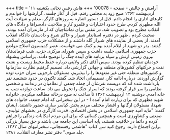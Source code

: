 +++
title = 'آرامش و چالش - صفحه - 00078'
+++
هاش رفس نجانی یکشنبه ۱۱ اردیبهشت ۱۳۶۲ صبح زود به مجلس رفتم. قبل از آغاز جلسه، گزارشها را خواندم و کارهای اداری را انجام دادم. قبل از دستور اشاره به روزهای کارگر، معلم و شهادت آیت الله مطهری کردم. طرح حدود اختیارات و قلمرو کار و صلاحیت دادسراها و دادگاه های انقلاب مطرح بود و تصویب شد. در تنفس برای تماشاچیان که از مازندران آمده بودند، صحبت کردم . ظهر در دفترم استاندار شیراز و حاکم شرع و دادستان دادگاه انقلاب آمدند. از بعضی از نماینده های شیراز گله داشتند و از مشکلات حزب جمهوری اسلامی گفتند. پدر دو شهید از ایلام آمده بود و کمک می خواست. عصر کمیسیون اصلاح مواضع حزب جمهوری اسلامی جلسه داشت و سپس شورای مرکزی حزب. شب فرماندهان نیروی زمینی ارتش و سپاه برنامه های آینده جنگ را توضیح دادند. براساس پیشنهاد خودمان تنظیم کرده بودند. سپس آقای دکتر ولایتی درباره حفظ محیط زیست و نشت نفت و حرکتهای کشورهای منطقه و جهانی گزارشی داد. تصمیم گرفتیم نظارت سازمانها و کشورهای منطقه حتی غیر متعهدها را را بپذیریم، مسئولان بازجویی سران حزب توده گزارش آوردند. درباره ادامه کار، تصمیماتی اتخاذ شد. گفتند تاکنون در حدود ششصد نفر بازداشت شده اند که دویست نفرشان از جمله جمعی از نظامیان در زندانند و شخصی نظامی را سر قرار گرفته بودند که اسرار جنگ را تحویل می داد. ساعت دوازده شب به خانه آمدم. دوشنبه ۱۲ اردیبهشت ۱۳۶۲ تا ساعت نه صبح درخانه مطالعه میکردم. خانواده شهید مطهری که برای زیارت امام آمده ا - در این سخنرانی که امام جمعه، خانواده های شهدا، مسئولان ارگانها و اقشار مختلف مردم بخش کیاسر ساری حضور داشتند، ایشان گفت: "مایه امید جمهوری اسلامی در بخش اقتصادی، قدرت کارگری در بخشهای تولیدی، صنعتی و کشاورزی است و همچنین کسانی که برای این مردم امکانات زندگی را فراهم کرده و دائماً در خلاقیت هستند، پایه اساسی این جامعه می باشند و حق بسیار بزرگی براین اجتماع دارند. رجوع کنید سے کتاب "هاشمی رفسنجانی، سخنرانیهای سال ۱۳۶۲، جلد سوم،“ دفتر نشر معارف انقلاب، ۱۳۸۱.